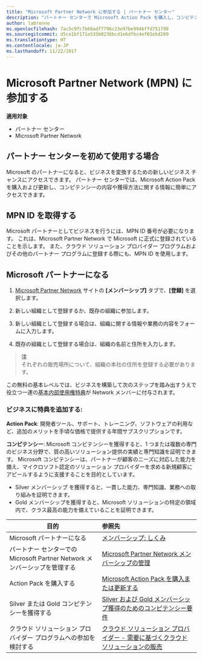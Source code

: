 ```yaml
---
title: "Microsoft Partner Network に参加する | パートナー センター"
description: "パートナー センターで Microsoft Action Pack を購入し、コンピテンシーを獲得しましょう"
author: labrenne
ms.openlocfilehash: 7ac5c9fc7b66adf7796c23e97be994bffd751799
ms.sourcegitcommit: d5ce1bf171e535b0236bcd1e6dfbc4ef01ebd209
ms.translationtype: HT
ms.contentlocale: ja-JP
ms.lasthandoff: 11/22/2017
---
```

# <a name="join-the-microsoft-partner-network-mpn"></a>Microsoft Partner Network (MPN) に参加する

**適用対象**

-  パートナー センター
-  Microsoft Partner Network

## <a name="new-to-partner-center"></a>パートナー センターを初めて使用する場合

 Microsoft のパートナーになると、ビジネスを変換するための新しいビジネス チャンスにアクセスできます。 パートナー センターでは、Microsoft Action Pack を購入および更新し、コンピテンシーの内容や獲得方法に関する情報に簡単にアクセスできます。

## <a name="get-your-mpn-id"></a>MPN ID を取得する

Microsoft パートナーとしてビジネスを行うには、MPN ID 番号が必要になります。 これは、Microsoft Partner Network で Microsoft に正式に登録されていることを示します。 また、クラウド ソリューション プロバイダー プログラムおよびその他のパートナー プログラムに登録する際にも、MPN ID を使用します。  

## <a name="become-a-microsoft-partner"></a>Microsoft パートナーになる

1.  [Microsoft Partner Network](https://partner.microsoft.com/en-us/membership) サイトの **[メンバーシップ]** タブで、**[登録]** を選択します。 

2.  新しい組織として登録するか、既存の組織に参加します。

3.  新しい組織として登録する場合は、組織に関する情報や業務の内容をフォームに入力します。

4.  既存の組織として登録する場合は、組織の名前と住所を入力します。

>**注**<br> それぞれの販売場所について、組織の本社の住所を登録する必要があります。

この無料の基本レベルでは、ビジネスを構築して次のステップを踏み出すうえで役立つ一連の[基本内部使用権特典](https://partner.microsoft.com/membership/core-benefits)が Network メンバーに付与されます。 

### <a name="add-additional-benefits-to-your-business"></a>ビジネスに特典を追加する: 

**Action Pack**:  開発者ツール、サポート、トレーニング、ソフトウェアの利用など、追加のメリットを手頃な価格で提供する年間サブスクリプションです。

**コンピテンシー**:  Microsoft コンピテンシーを獲得すると、1 つまたは複数の専門のビジネス分野で、質の高いソリューション提供の実績と専門知識を証明できます。 Microsoft コンピテンシーは、パートナーが顧客のニーズに対応した能力を備え、マイクロソフト認定のソリューション プロバイダーを求める新規顧客にアピールするように支援することを目的としています。 

- Silver メンバーシップ を獲得すると、一貫した能力、専門知識、業務への取り組みを証明できます。
- Gold メンバーシップを獲得すると、Microsoft ソリューションの特定の領域内で、クラス最高の能力を備えていることを証明できます。

|**目的**   |**参照先**   |
|------------------|:---------------|
|Microsoft パートナーになる|[メンバーシップ: しくみ](https://partner.microsoft.com/membership/how-it-works)|
パートナー センターでの Microsoft Partner Network メンバーシップを管理する   |[Microsoft Partner Network メンバーシップの管理](mpn-overview.md)
|Action Pack を購入する   |[Microsoft Action Pack を購入または更新する](https://msdn.microsoft.com/partner-center/mpn-get-action-pack)|
|Silver または Gold コンピテンシーを獲得する   |[Silver および Gold メンバーシップ獲得のためのコンピテンシー要件](https://msdn.microsoft.com/en-us/partner-center/learn-about-competencies)|
|クラウド ソリューション プロバイダー プログラムへの参加を検討する|[クラウド ソリューション プロバイダー - 需要に基づくクラウド ソリューションの販売](csp-overview.md)|
